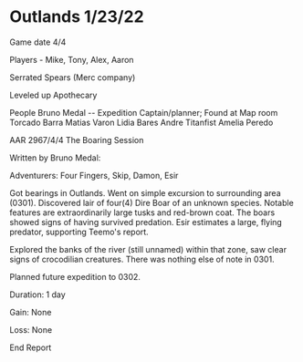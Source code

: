 # Outlands 1/23/22

Game date 4/4

Players - Mike, Tony, Alex, Aaron

Serrated Spears (Merc company)

Leveled up Apothecary

People
    Bruno Medal -- Expedition Captain/planner; Found at Map room
    Torcado Barra
    Matias Varon
    Lidia Bares
    Andre Titanfist
    Amelia Peredo


AAR 2967/4/4 The Boaring Session

Written by Bruno Medal:

Adventurers: Four Fingers, Skip, Damon, Esir

Got bearings in Outlands. Went on simple excursion to surrounding area (0301). Discovered lair of four(4) Dire Boar of an unknown species. Notable features are extraordinarily large tusks and red-brown coat. The boars showed signs of having survived predation. Esir estimates a large, flying predator, supporting Teemo's report.

Explored the banks of the river (still unnamed) within that zone, saw clear signs of crocodilian creatures. There was nothing else of note in 0301.

Planned future expedition to 0302.

Duration: 1 day

Gain: None

Loss: None 

End Report